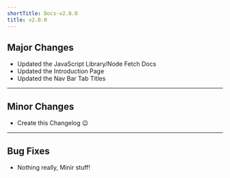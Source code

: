 ```yaml
---
shortTitle: Docs-v2.0.0
title: v2.0.0
---
```


## Major Changes
* Updated the JavaScript Library/Node Fetch Docs
* Updated the Introduction Page
* Updated the Nav Bar Tab Titles

---

## Minor Changes
* Create this Changelog 😉

---

## Bug Fixes
* Nothing really, Minir stuff!

